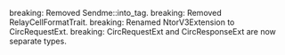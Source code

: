 breaking: Removed Sendme::into\_tag.
breaking: Removed RelayCellFormatTrait.
breaking: Renamed NtorV3Extension to CircRequestExt.
breaking: CircRequestExt and CircResponseExt are now separate types.

